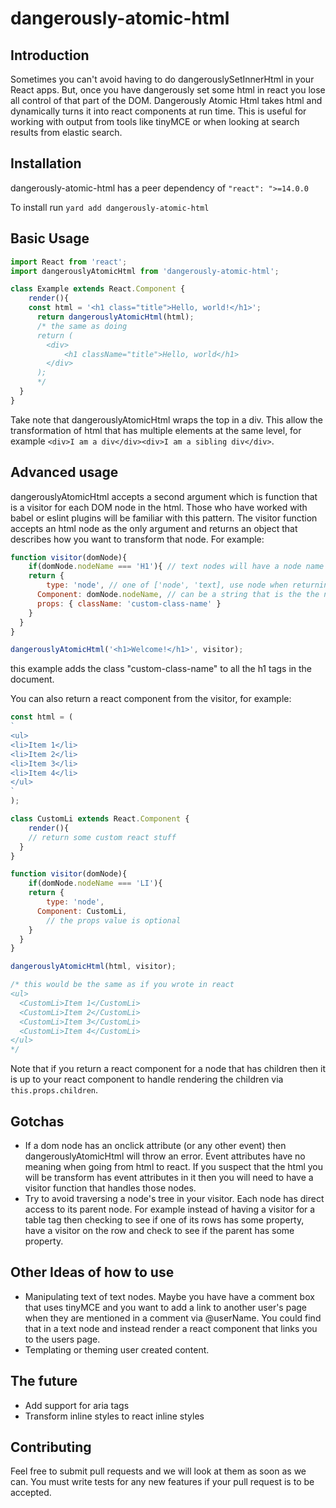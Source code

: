 # dangerously-atomic-html

## Introduction
Sometimes you can't avoid having to do dangerouslySetInnerHtml in your React apps. But, once you have dangerously set some html in react you lose all control of that part of the DOM. Dangerously Atomic Html takes html and dynamically turns it into react components at run time. This is useful for working with output from tools like tinyMCE or when looking at search results from elastic search.

## Installation
dangerously-atomic-html has a peer dependency of `"react": ">=14.0.0`

To install run `yard add dangerously-atomic-html`

## Basic Usage
```javascript
import React from 'react';
import dangerouslyAtomicHtml from 'dangerously-atomic-html';

class Example extends React.Component {
	render(){
  	const html = '<h1 class="title">Hello, world!</h1>';
      return dangerouslyAtomicHtml(html);
      /* the same as doing
      return (
      	<div>
        	<h1 className="title">Hello, world</h1>
        </div>
      );
      */
  }
}

```
Take note that dangerouslyAtomicHtml wraps the top in a div. This allow the transformation of html that has multiple elements at the same level, for example `<div>I am a div</div><div>I am a sibling div</div>`.

## Advanced usage
dangerouslyAtomicHtml accepts a second argument which is function that is a visitor for each DOM node in the html. Those who have worked with babel or eslint plugins will be familiar with this pattern. The visitor function accepts an html node as the only argument and returns an object that describes how you want to transform that node. For example:
```javascript
function visitor(domNode){
	if(domNode.nodeName === 'H1'){ // text nodes will have a node name of `#text`
  	return {
    	type: 'node', // one of ['node', 'text], use node when returning anything that is not raw text.
      Component: domNode.nodeName, // can be a string that is the the name of an html node or a react component,
      props: { className: 'custom-class-name' }
    }
  }
}

dangerouslyAtomicHtml('<h1>Welcome!</h1>', visitor);

```
this example adds the class "custom-class-name" to all the h1 tags in the document.

You can also return a react component from the visitor, for example:
```javascript
const html = (
`
<ul>
<li>Item 1</li>
<li>Item 2</li>
<li>Item 3</li>
<li>Item 4</li>
</ul>
`
);

class CustomLi extends React.Component {
	render(){
  	// return some custom react stuff
  }
}

function visitor(domNode){
	if(domNode.nodeName === 'LI'){
  	return {
    	type: 'node',
      Component: CustomLi,
        // the props value is optional
    }
  }
}

dangerouslyAtomicHtml(html, visitor);

/* this would be the same as if you wrote in react
<ul>
  <CustomLi>Item 1</CustomLi>
  <CustomLi>Item 2</CustomLi>
  <CustomLi>Item 3</CustomLi>
  <CustomLi>Item 4</CustomLi>
</ul>
*/

```
Note that if you return a react component for a node that has children then it is up to your react component to handle rendering the children via `this.props.children`.
## Gotchas

* If a dom node has an onclick attribute (or any other event) then dangerouslyAtomicHtml will throw an error. Event attributes have no meaning when going from html to react. If you suspect that the html you will be transform has event attributes in it then you will need to have a visitor function that handles those nodes.
* Try to avoid traversing a node's tree in your visitor. Each node has direct access to its parent node. For example instead of having a visitor for a table tag then checking to see if one of its rows has some property, have a visitor on the row and check to see if the parent has some property.

## Other Ideas of how to use
* Manipulating text of text nodes. Maybe you have have a comment box that uses tinyMCE and you want to add a link to another user's page when they are mentioned in a comment via @userName. You could find that in a text node and instead render a react component that links you to the users page.
* Templating or theming user created content.

## The future
* Add support for aria tags
* Transform inline styles to react inline styles

## Contributing
Feel free to submit pull requests and we will look at them as soon as we can. You must write tests for any new features if your pull request is to be accepted.
